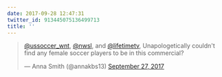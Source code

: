 ```yaml
---
date: 2017-09-28 12:47:31
twitter_id: 913445075136499713
title: ''
---
```


<blockquote class="twitter-tweet"><p lang="en" dir="ltr"><a href="https://twitter.com/ussoccer_wnt?ref_src=twsrc%5Etfw">@ussoccer_wnt</a>, <a href="https://twitter.com/NWSL?ref_src=twsrc%5Etfw">@nwsl</a>, and <a href="https://twitter.com/lifetimetv?ref_src=twsrc%5Etfw">@lifetimetv</a>, Unapologetically couldn&#39;t find any female soccer players to be in this commercial?</p>&mdash; Anna Smith (@annakbs13) <a href="https://twitter.com/annakbs13/status/913178404458868736?ref_src=twsrc%5Etfw">September 27, 2017</a></blockquote>
<script async src="https://platform.twitter.com/widgets.js" charset="utf-8"></script>
